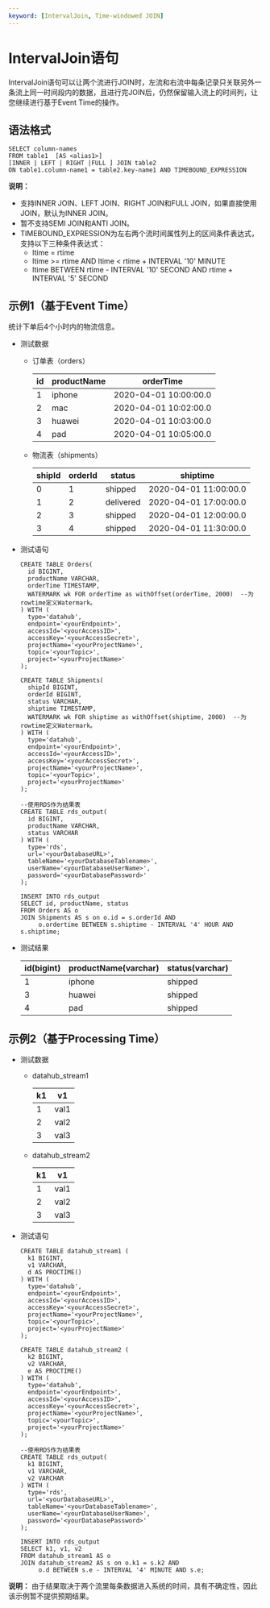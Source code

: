 ```yaml
---
keyword: [IntervalJoin, Time-windowed JOIN]
---
```


# IntervalJoin语句

IntervalJoin语句可以让两个流进行JOIN时，左流和右流中每条记录只关联另外一条流上同一时间段内的数据，且进行完JOIN后，仍然保留输入流上的时间列，让您继续进行基于Event Time的操作。

## 语法格式

```
SELECT column-names
FROM table1  [AS <alias1>]
[INNER | LEFT | RIGHT |FULL ] JOIN table2 
ON table1.column-name1 = table2.key-name1 AND TIMEBOUND_EXPRESSION
```

**说明：**

-   支持INNER JOIN、LEFT JOIN、RIGHT JOIN和FULL JOIN，如果直接使用JOIN，默认为INNER JOIN。
-   暂不支持SEMI JOIN和ANTI JOIN。
-   TIMEBOUND\_EXPRESSION为左右两个流时间属性列上的区间条件表达式，支持以下三种条件表达式：
    -   ltime = rtime
    -   ltime \>= rtime AND ltime < rtime + INTERVAL '10' MINUTE
    -   ltime BETWEEN rtime - INTERVAL '10' SECOND AND rtime + INTERVAL '5' SECOND

## 示例1（基于Event Time）

统计下单后4个小时内的物流信息。

-   测试数据
    -   订单表（orders）

        |id|productName|orderTime|
        |--|-----------|---------|
        |1|iphone|2020-04-01 10:00:00.0|
        |2|mac|2020-04-01 10:02:00.0|
        |3|huawei|2020-04-01 10:03:00.0|
        |4|pad|2020-04-01 10:05:00.0|

    -   物流表（shipments）

        |shipId|orderId|status|shiptime|
        |------|-------|------|--------|
        |0|1|shipped|2020-04-01 11:00:00.0|
        |1|2|delivered|2020-04-01 17:00:00.0|
        |2|3|shipped|2020-04-01 12:00:00.0|
        |3|4|shipped|2020-04-01 11:30:00.0|

-   测试语句

    ```
    CREATE TABLE Orders(
      id BIGINT,
      productName VARCHAR,
      orderTime TIMESTAMP,
      WATERMARK wk FOR orderTime as withOffset(orderTime, 2000)  --为rowtime定义Watermark。
    ) WITH (
      type='datahub',
      endpoint='<yourEndpoint>',
      accessId='<yourAccessID>',
      accessKey='<yourAccessSecret>',
      projectName='<yourProjectName>',
      topic='<yourTopic>',
      project='<yourProjectName>'
    );
    
    CREATE TABLE Shipments(
      shipId BIGINT,
      orderId BIGINT,
      status VARCHAR,
      shiptime TIMESTAMP,
      WATERMARK wk FOR shiptime as withOffset(shiptime, 2000)  --为rowtime定义Watermark。
    ) WITH (
      type='datahub',
      endpoint='<yourEndpoint>',
      accessId='<yourAccessID>',
      accessKey='<yourAccessSecret>',
      projectName='<yourProjectName>',
      topic='<yourTopic>',
      project='<yourProjectName>'
    );
    
    --使用RDS作为结果表
    CREATE TABLE rds_output(
      id BIGINT,
      productName VARCHAR,
      status VARCHAR
    ) WITH (
      type='rds',
      url='<yourDatabaseURL>',
      tableName='<yourDatabaseTablename>',
      userName='<yourDatabaseUserName>',
      password='<yourDatabasePassword>'
    );
    
    INSERT INTO rds_output
    SELECT id, productName, status
    FROM Orders AS o
    JOIN Shipments AS s on o.id = s.orderId AND
         o.ordertime BETWEEN s.shiptime - INTERVAL '4' HOUR AND s.shiptime;
    ```

-   测试结果

    |id\(bigint\)|productName\(varchar\)|status\(varchar\)|
    |------------|----------------------|-----------------|
    |1|iphone|shipped|
    |3|huawei|shipped|
    |4|pad|shipped|


## 示例2（基于Processing Time）

-   测试数据
    -   datahub\_stream1

        |k1|v1|
        |--|--|
        |1|val1|
        |2|val2|
        |3|val3|

    -   datahub\_stream2

        |k1|v1|
        |--|--|
        |1|val1|
        |2|val2|
        |3|val3|

-   测试语句

    ```
    CREATE TABLE datahub_stream1 (
      k1 BIGINT,
      v1 VARCHAR,
      d AS PROCTIME()
    ) WITH (
      type='datahub',
      endpoint='<yourEndpoint>',
      accessId='<yourAccessID>',
      accessKey='<yourAccessSecret>',
      projectName='<yourProjectName>',
      topic='<yourTopic>',
      project='<yourProjectName>'
    );
    
    CREATE TABLE datahub_stream2 (
      k2 BIGINT,
      v2 VARCHAR,
      e AS PROCTIME()
    ) WITH (
      type='datahub',
      endpoint='<yourEndpoint>',
      accessId='<yourAccessID>',
      accessKey='<yourAccessSecret>',
      projectName='<yourProjectName>',
      topic='<yourTopic>',
      project='<yourProjectName>'
    );
    
    --使用RDS作为结果表
    CREATE TABLE rds_output(
      k1 BIGINT,
      v1 VARCHAR,
      v2 VARCHAR
    ) WITH (
      type='rds',
      url='<yourDatabaseURL>',
      tableName='<yourDatabaseTablename>',
      userName='<yourDatabaseUserName>',
      password='<yourDatabasePassword>'
    );
    
    INSERT INTO rds_output
    SELECT k1, v1, v2
    FROM datahub_stream1 AS o
    JOIN datahub_stream2 AS s on o.k1 = s.k2 AND
         o.d BETWEEN s.e - INTERVAL '4' MINUTE AND s.e;
    ```


**说明：** 由于结果取决于两个流里每条数据进入系统的时间，具有不确定性，因此该示例暂不提供预期结果。

